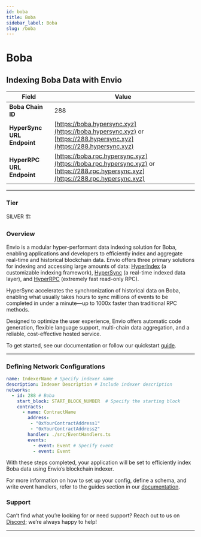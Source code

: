 ```yaml
---
id: boba
title: Boba
sidebar_label: Boba
slug: /boba
---
```


# Boba

## Indexing Boba Data with Envio

| **Field**                     | **Value**                                                                                          |
|-------------------------------|----------------------------------------------------------------------------------------------------|
| **Boba Chain ID**     | 288                                                                                            |
| **HyperSync URL Endpoint**    | [https://boba.hypersync.xyz](https://boba.hypersync.xyz) or [https://288.hypersync.xyz](https://288.hypersync.xyz) |
| **HyperRPC URL Endpoint**     | [https://boba.rpc.hypersync.xyz](https://boba.rpc.hypersync.xyz) or [https://288.rpc.hypersync.xyz](https://288.rpc.hypersync.xyz) |

---

### Tier

SILVER 🏗️

### Overview

Envio is a modular hyper-performant data indexing solution for Boba, enabling applications and developers to efficiently index and aggregate real-time and historical blockchain data. Envio offers three primary solutions for indexing and accessing large amounts of data: [HyperIndex](/docs/HyperIndex/overview) (a customizable indexing framework), [HyperSync](/docs/HyperSync/overview) (a real-time indexed data layer), and [HyperRPC](/docs/HyperSync/overview-hyperrpc) (extremely fast read-only RPC).

HyperSync accelerates the synchronization of historical data on Boba, enabling what usually takes hours to sync millions of events to be completed in under a minute—up to 1000x faster than traditional RPC methods.

Designed to optimize the user experience, Envio offers automatic code generation, flexible language support, multi-chain data aggregation, and a reliable, cost-effective hosted service.

To get started, see our documentation or follow our quickstart [guide](/docs/HyperIndex/contract-import).

---

### Defining Network Configurations

```yaml
name: IndexerName # Specify indexer name
description: Indexer Description # Include indexer description
networks:
  - id: 288 # Boba  
    start_block: START_BLOCK_NUMBER  # Specify the starting block
    contracts:
      - name: ContractName
        address:
         - "0xYourContractAddress1"
         - "0xYourContractAddress2"
        handler: ./src/EventHandlers.ts
        events:
          - event: Event # Specify event
          - event: Event
```

With these steps completed, your application will be set to efficiently index Boba data using Envio’s blockchain indexer.

For more information on how to set up your config, define a schema, and write event handlers, refer to the guides section in our [documentation](/docs/HyperIndex/configuration-file).

### Support

Can’t find what you’re looking for or need support? Reach out to us on [Discord](https://discord.com/invite/Q9qt8gZ2fX); we’re always happy to help!

---
